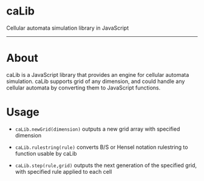 # caLib
Cellular automata simulation library in JavaScript

---

# About

caLib is a JavaScript library that provides an engine for cellular automata simulation. 
caLib supports grid of any dimension, and could handle any cellular automata by converting them to JavaScript functions.

# Usage
- `caLib.newGrid(dimension)` outputs a new grid array with specified dimension

- `caLib.rulestring(rule)` converts B/S or Hensel notation rulestring to function usable by caLib

- `caLib.step(rule,grid)` outputs the next generation of the specified grid, with specified rule applied to each cell

